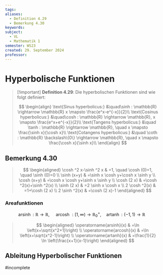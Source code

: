 ```yaml
---
tags: 
aliases:
  - Definition 4.29
  - Bemerkung 4.30
keywords: 
subject:
  - VL
  - Mathematik 1
semester: WS23
created: 29. September 2024
professor:
---
```

 

# Hyperbolische Funktionen

> [!important] **Definition 4.29**: Die hyperbolischen Funktionen sind wie folgt definiert:
> 
> $$
> \begin{align}
> \text{Sinus hyperbolicus:} &\quad\sinh : \mathbb{R} \rightarrow \mathbb{R} x \mapsto \frac{e^x-e^{-x}}{2}\\
> \text{Cosinus hyperbolicus:} &\quad\cosh : \mathbb{R} \rightarrow \mathbb{R}, x \mapsto \frac{e^x+e^{-x}}{2}\\
> \text{Tangens hyperbolicus:} &\quad \tanh : \mathbb{R} \rightarrow \mathbb{R}, \quad x \mapsto \frac{\sinh x}{\cosh x}\\
> \text{Cotangens hyperbolicus:} &\quad \coth : \mathbb{R} \backslash\{0\} \rightarrow \mathbb{R}, \quad x \mapsto \frac{\cosh x}{\sinh x}\\
> \end{align}
> $$

## Bemerkung 4.30

> $$
> \begin{aligned}
> \cosh ^2 x-\sinh ^2 x & =1, \quad \cosh (0)=1, \quad \sinh (0)=0 \\
> \sinh (x+y) & =\sinh x \cosh y+\cosh x \sinh y \\
> \cosh (x+y) & =\cosh x \cosh y+\sinh x \sinh y \\
> \cosh (2 x) & =\cosh ^2(x)+\sinh ^2(x) \\
> \sinh (2 x) & =2 \sinh x \cosh x \\
> 2 \cosh ^2(x) & =1+\cosh (2 x) \\
> 2 \sinh ^2(x) & =\cosh (2 x)-1
> \end{aligned}
> $$

### Areafunktionen

$$
\operatorname{arsinh}: \mathbb{R} \rightarrow \mathbb{R}, \quad \text { arcosh }:[1, \infty) \rightarrow \mathbb{R}_0^{+}, \quad \operatorname{artanh}:(-1,1) \rightarrow \mathbb{R}
$$

> $$
> \begin{aligned}
> \operatorname{arsinh}(x) & =\ln \left(x+\sqrt{x^2+1}\right) \\
> \operatorname{arcosh}(x) & =\ln \left(x+\sqrt{x^2-1}\right) \\
> \operatorname{artanh}(x) & =\frac{1}{2} \ln \left(\frac{x+1}{x-1}\right)
> \end{aligned}
> $$

## Ableitung Hyperbolischer Funktionen

#incomplete 